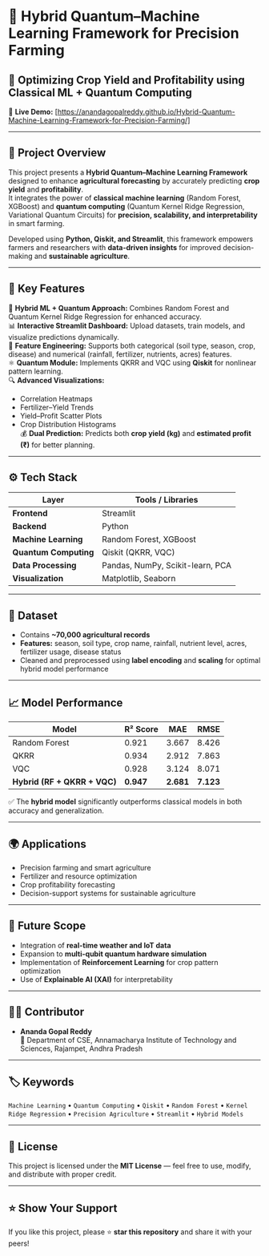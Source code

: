 # 🌾 Hybrid Quantum–Machine Learning Framework for Precision Farming

## 🚀 Optimizing Crop Yield and Profitability using Classical ML + Quantum Computing

🔗 **Live Demo:** [https://anandagopalreddy.github.io/Hybrid-Quantum-Machine-Learning-Framework-for-Precision-Farming/]

---

## 📘 Project Overview

This project presents a **Hybrid Quantum–Machine Learning Framework** designed to enhance **agricultural forecasting** by accurately predicting **crop yield** and **profitability**.  
It integrates the power of **classical machine learning** (Random Forest, XGBoost) and **quantum computing** (Quantum Kernel Ridge Regression, Variational Quantum Circuits) for **precision, scalability, and interpretability** in smart farming.

Developed using **Python, Qiskit, and Streamlit**, this framework empowers farmers and researchers with **data-driven insights** for improved decision-making and **sustainable agriculture**.

---

## 🧠 Key Features

🌿 **Hybrid ML + Quantum Approach:** Combines Random Forest and Quantum Kernel Ridge Regression for enhanced accuracy.  
📊 **Interactive Streamlit Dashboard:** Upload datasets, train models, and visualize predictions dynamically.  
🧩 **Feature Engineering:** Supports both categorical (soil type, season, crop, disease) and numerical (rainfall, fertilizer, nutrients, acres) features.  
⚛️ **Quantum Module:** Implements QKRR and VQC using **Qiskit** for nonlinear pattern learning.  
🔍 **Advanced Visualizations:**
- Correlation Heatmaps  
- Fertilizer–Yield Trends  
- Yield–Profit Scatter Plots  
- Crop Distribution Histograms  
💰 **Dual Prediction:** Predicts both **crop yield (kg)** and **estimated profit (₹)** for better planning.  

---

## ⚙️ Tech Stack

| Layer | Tools / Libraries |
|-------|--------------------|
| **Frontend** | Streamlit |
| **Backend** | Python |
| **Machine Learning** | Random Forest, XGBoost |
| **Quantum Computing** | Qiskit (QKRR, VQC) |
| **Data Processing** | Pandas, NumPy, Scikit-learn, PCA |
| **Visualization** | Matplotlib, Seaborn |

---

## 🧾 Dataset

- Contains **~70,000 agricultural records**  
- **Features:** season, soil type, crop name, rainfall, nutrient level, acres, fertilizer usage, disease status  
- Cleaned and preprocessed using **label encoding** and **scaling** for optimal hybrid model performance  

---

## 📈 Model Performance

| Model | R² Score | MAE | RMSE |
|-------|-----------|------|------|
| Random Forest | 0.921 | 3.667 | 8.426 |
| QKRR | 0.934 | 2.912 | 7.863 |
| VQC | 0.928 | 3.124 | 8.071 |
| **Hybrid (RF + QKRR + VQC)** | **0.947** | **2.681** | **7.123** |

✅ The **hybrid model** significantly outperforms classical models in both accuracy and generalization.

---

## 🌍 Applications

- Precision farming and smart agriculture  
- Fertilizer and resource optimization  
- Crop profitability forecasting  
- Decision-support systems for sustainable agriculture  

---

## 🔮 Future Scope

- Integration of **real-time weather and IoT data**  
- Expansion to **multi-qubit quantum hardware simulation**  
- Implementation of **Reinforcement Learning** for crop pattern optimization  
- Use of **Explainable AI (XAI)** for interpretability  

---

## 👨‍💻 Contributor

- **Ananda Gopal Reddy**  
📍 Department of CSE, Annamacharya Institute of Technology and Sciences, Rajampet, Andhra Pradesh  

---

## 🏷️ Keywords

`Machine Learning` • `Quantum Computing` • `Qiskit` • `Random Forest` • `Kernel Ridge Regression` • `Precision Agriculture` • `Streamlit` • `Hybrid Models`

---

## 📜 License

This project is licensed under the **MIT License** — feel free to use, modify, and distribute with proper credit.

---

## ⭐ Show Your Support

If you like this project, please ⭐ **star this repository** and share it with your peers!
